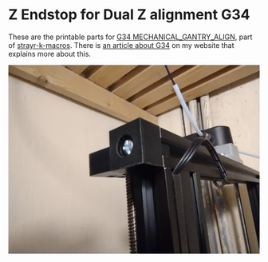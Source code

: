 # Z Endstop for Dual Z alignment G34

These are the printable parts for [G34 MECHANICAL_GANTRY_ALIGN](https://github.com/strayr/strayr-k-macros/blob/main/mechanical_level_tmc2209.cfg), part of [strayr-k-macros](ttps://github.com/strayr/strayr-k-macros). There is [an article about G34](https://strayr.github.io/marlin/klipper/2022/08/27/g34.html) on my website that explains more about this.

![Installed on ender 3](img/IMG_20210504_031333817-1024x768.jpg)